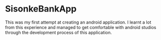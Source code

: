 # SisonkeBankApp
This was my first attempt at creating an android application. I learnt a lot from this experience and managed to get comfortable with android studios through the development process of this application.
